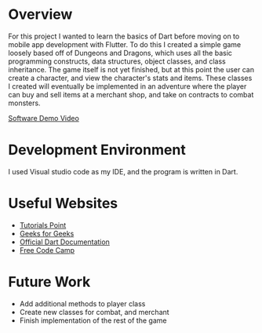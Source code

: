 # Overview
For this project I wanted to learn the basics of Dart before moving on to mobile app development with Flutter. To do this I created a simple game loosely based 
off of Dungeons and Dragons, which uses all the basic programming constructs, data structures, object classes, and class inheritance. The game itself is not yet 
finished, but at this point the user can create a character, and view the character's stats and items. These classes I created will eventually be implemented in
an adventure where the player can buy and sell items at a merchant shop, and take on contracts to combat monsters. 

[Software Demo Video](https://youtu.be/dH3XuQ4yxhI)

# Development Environment

I used Visual studio code as my IDE, and the program is written in Dart.

# Useful Websites
* [Tutorials Point](https://www.tutorialspoint.com/dart_programming)
* [Geeks for Geeks](https://www.geeksforgeeks.org/)
* [Official Dart Documentation](https://dart.dev/guides/language/language-tour)
* [Free Code Camp](https://www.freecodecamp.org/)

# Future Work
* Add additional methods to player class
* Create new classes for combat, and merchant
* Finish implementation of the rest of the game
